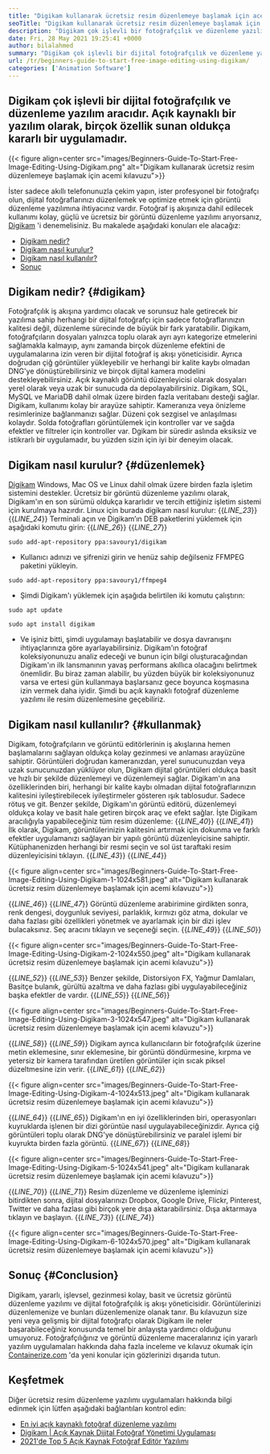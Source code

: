 ```yaml
---
title: "Digikam kullanarak ücretsiz resim düzenlemeye başlamak için acemi kılavuzu" 
seoTitle: "Digikam kullanarak ücretsiz resim düzenlemeye başlamak için acemi kılavuzu" 
description: "Digikam çok işlevli bir fotoğrafçılık ve düzenleme yazılım aracıdır. Açık kaynaklı bir yazılım olarak, birçok özellik sunan oldukça kararlı bir uygulamadır." 
date: Fri, 28 May 2021 19:25:41 +0000
author: bilalahmed
summary: "Digikam çok işlevli bir dijital fotoğrafçılık ve düzenleme yazılım aracıdır. Açık kaynaklı bir yazılım olarak, birçok özellik sunan oldukça kararlı bir uygulamadır." 
url: /tr/beginners-guide-to-start-free-image-editing-using-digikam/
categories: ['Animation Software']
---
```


## Digikam çok işlevli bir dijital fotoğrafçılık ve düzenleme yazılım aracıdır. Açık kaynaklı bir yazılım olarak, birçok özellik sunan oldukça kararlı bir uygulamadır.

{{< figure align=center src="images/Beginners-Guide-To-Start-Free-Image-Editing-Using-Digikam.png" alt="Digikam kullanarak ücretsiz resim düzenlemeye başlamak için acemi kılavuzu">}}

İster sadece akıllı telefonunuzla çekim yapın, ister profesyonel bir fotoğrafçı olun, dijital fotoğraflarınızı düzenlemek ve optimize etmek için görüntü düzenleme yazılımına ihtiyacınız vardır. Fotoğraf iş akışınıza dahil edilecek kullanımı kolay, güçlü ve ücretsiz bir görüntü düzenleme yazılımı arıyorsanız, [Digikam][1] 'i denemelisiniz. Bu makalede aşağıdaki konuları ele alacağız:
  * [Digikam nedir?][2]
  * [Digikam nasıl kurulur?][3]
  * [Digikam nasıl kullanılır?][4]
  * [Sonuç][5]

## Digikam nedir?   {#digikam}
Fotoğrafçılık iş akışına yardımcı olacak ve sorunsuz hale getirecek bir yazılıma sahip herhangi bir dijital fotoğrafçı için sadece fotoğraflarınızın kalitesi değil, düzenleme sürecinde de büyük bir fark yaratabilir. Digikam, fotoğrafçıların dosyaları yalnızca toplu olarak ayrı ayrı kategorize etmelerini sağlamakla kalmayıp, aynı zamanda birçok düzenleme efektini de uygulamalarına izin veren bir dijital fotoğraf iş akışı yöneticisidir. Ayrıca doğrudan çiğ görüntüler yükleyebilir ve herhangi bir kalite kaybı olmadan DNG'ye dönüştürebilirsiniz ve birçok dijital kamera modelini destekleyebilirsiniz. Açık kaynaklı görüntü düzenleyicisi olarak dosyaları yerel olarak veya uzak bir sunucuda da depolayabilirsiniz. Digikam, SQL, MySQL ve MariaDB dahil olmak üzere birden fazla veritabanı desteği sağlar.
Digikam, kullanımı kolay bir arayüze sahiptir. Kameranıza veya önizleme resimlerinize bağlanmanızı sağlar. Düzeni çok sezgisel ve anlaşılması kolaydır. Solda fotoğrafları görüntülemek için kontroller var ve sağda efektler ve filtreler için kontroller var. Dgikam bir süredir aslında eksiksiz ve istikrarlı bir uygulamadır, bu yüzden sizin için iyi bir deneyim olacak.

## Digikam nasıl kurulur?   {#düzenlemek}
[Digikam][1] Windows, Mac OS ve Linux dahil olmak üzere birden fazla işletim sistemini destekler. Ücretsiz bir görüntü düzenleme yazılımı olarak, Digikam'ın en son sürümü oldukça kararlıdır ve tercih ettiğiniz işletim sistemi için kurulmaya hazırdır.
Linux için burada digikam nasıl kurulur:
{{_LINE_23_}}
{{_LINE_24_}}
    Terminali açın ve Digikam’ın DEB paketlerini yüklemek için aşağıdaki komutu girin:
{{_LINE_26_}}
{{_LINE_27_}}
```
sudo add-apt-repository ppa:savoury1/digikam
```
  * Kullanıcı adınızı ve şifrenizi girin ve henüz sahip değilseniz FFMPEG paketini yükleyin.
```
sudo add-apt-repository ppa:savoury1/ffmpeg4
```
  * Şimdi Digikam'ı yüklemek için aşağıda belirtilen iki komutu çalıştırın:
```
sudo apt update
```
```
sudo apt install digikam
```
  * Ve işiniz bitti, şimdi uygulamayı başlatabilir ve dosya davranışını ihtiyaçlarınıza göre ayarlayabilirsiniz.
Digikam'ın fotoğraf koleksiyonunuzu analiz edeceği ve bunun için bilgi oluşturacağından Digikam'ın ilk lansmanının yavaş performans akıllıca olacağını belirtmek önemlidir. Bu biraz zaman alabilir, bu yüzden büyük bir koleksiyonunuz varsa ve ertesi gün kullanmaya başlarsanız gece boyunca koşmasına izin vermek daha iyidir. Şimdi bu açık kaynaklı fotoğraf düzenleme yazılımı ile resim düzenlemesine geçebiliriz.

## Digikam nasıl kullanılır?   {#kullanmak}
Digikam, fotoğrafçıların ve görüntü editörlerinin iş akışlarına hemen başlamalarını sağlayan oldukça kolay gezinmesi ve anlaması arayüzüne sahiptir. Görüntüleri doğrudan kameranızdan, yerel sunucunuzdan veya uzak sunucunuzdan yüklüyor olun, Digikam dijital görüntüleri oldukça basit ve hızlı bir şekilde düzenlemeyi ve düzenlemeyi sağlar.
Digikam'ın ana özelliklerinden biri, herhangi bir kalite kaybı olmadan dijital fotoğraflarınızın kalitesini iyileştirebilecek iyileştirmeler gösteren ışık tablosudur. Sadece rötuş ve git. Benzer şekilde, Digikam'ın görüntü editörü, düzenlemeyi oldukça kolay ve basit hale getiren birçok araç ve efekt sağlar.
İşte Digikam aracılığıyla yapabileceğiniz tüm resim düzenleme:
{{_LINE_40_}}
{{_LINE_41_}}
    İlk olarak, Digikam, görüntülerinizin kalitesini artırmak için dokunma ve farklı efektler uygulamanızı sağlayan bir yapılı görüntü düzenleyicisine sahiptir. Kütüphanenizden herhangi bir resmi seçin ve sol üst taraftaki resim düzenleyicisini tıklayın.
{{_LINE_43_}}
{{_LINE_44_}}

{{< figure align=center src="images/Beginners-Guide-To-Start-Free-Image-Editing-Using-Digikam-1-1024x581.jpeg" alt="Digikam kullanarak ücretsiz resim düzenlemeye başlamak için acemi kılavuzu">}}

{{_LINE_46_}}
{{_LINE_47_}}
    Görüntü düzenleme arabirimine girdikten sonra, renk dengesi, doygunluk seviyesi, parlaklık, kırmızı göz atma, dokular ve daha fazlası gibi özellikleri yönetmek ve ayarlamak için bir dizi işlev bulacaksınız. Seç aracını tıklayın ve seçeneği seçin.
{{_LINE_49_}}
{{_LINE_50_}}

{{< figure align=center src="images/Beginners-Guide-To-Start-Free-Image-Editing-Using-Digikam-2-1024x550.jpeg" alt="Digikam kullanarak ücretsiz resim düzenlemeye başlamak için acemi kılavuzu">}}

{{_LINE_52_}}
{{_LINE_53_}}
    Benzer şekilde, Distorsiyon FX, Yağmur Damlaları, Basitçe bulanık, gürültü azaltma ve daha fazlası gibi uygulayabileceğiniz başka efektler de vardır.
{{_LINE_55_}}
{{_LINE_56_}}

{{< figure align=center src="images/Beginners-Guide-To-Start-Free-Image-Editing-Using-Digikam-3-1024x547.jpeg" alt="Digikam kullanarak ücretsiz resim düzenlemeye başlamak için acemi kılavuzu">}}

{{_LINE_58_}}
{{_LINE_59_}}
    Digikam ayrıca kullanıcıların bir fotoğrafçılık üzerine metin eklemesine, sınır eklemesine, bir görüntü döndürmesine, kırpma ve yetersiz bir kamera tarafından üretilen görüntüler için sıcak piksel düzeltmesine izin verir.
{{_LINE_61_}}
{{_LINE_62_}}

{{< figure align=center src="images/Beginners-Guide-To-Start-Free-Image-Editing-Using-Digikam-4-1024x513.jpeg" alt="Digikam kullanarak ücretsiz resim düzenlemeye başlamak için acemi kılavuzu">}}

{{_LINE_64_}}
{{_LINE_65_}}
    Digikam'ın en iyi özelliklerinden biri, operasyonları kuyruklarda işlenen bir dizi görüntüe nasıl uygulayabileceğinizdir. Ayrıca çiğ görüntüleri toplu olarak DNG'ye dönüştürebilirsiniz ve paralel işlemi bir kuyrukta birden fazla görüntü.
{{_LINE_67_}}
{{_LINE_68_}}

{{< figure align=center src="images/Beginners-Guide-To-Start-Free-Image-Editing-Using-Digikam-5-1024x541.jpeg" alt="Digikam kullanarak ücretsiz resim düzenlemeye başlamak için acemi kılavuzu">}}

{{_LINE_70_}}
{{_LINE_71_}}
    Resim düzenleme ve düzenleme işleminizi bitirdikten sonra, dijital dosyalarınızı Dropbox, Google Drive, Flickr, Pinterest, Twitter ve daha fazlası gibi birçok yere dışa aktarabilirsiniz. Dışa aktarmaya tıklayın ve başlayın.
{{_LINE_73_}}
{{_LINE_74_}}

{{< figure align=center src="images/Beginners-Guide-To-Start-Free-Image-Editing-Using-Digikam-6-1024x570.jpeg" alt="Digikam kullanarak ücretsiz resim düzenlemeye başlamak için acemi kılavuzu">}}


## Sonuç   {#Conclusion}
Digikam, yararlı, işlevsel, gezinmesi kolay, basit ve ücretsiz görüntü düzenleme yazılımı ve dijital fotoğrafçılık iş akışı yöneticisidir. Görüntülerinizi düzenlemenize ve bunları düzenlemenize olanak tanır. Bu kılavuzun size yeni veya gelişmiş bir dijital fotoğrafçı olarak Digikam ile neler başarabileceğiniz konusunda temel bir anlayışta yardımcı olduğunu umuyoruz. Fotoğrafçılığınız ve görüntü düzenleme maceralarınız için yararlı yazılım uygulamaları hakkında daha fazla inceleme ve kılavuz okumak için [Containerize.com][6] 'da yeni konular için gözlerinizi dışarıda tutun.

## Keşfetmek
Diğer ücretsiz resim düzenleme yazılımı uygulamaları hakkında bilgi edinmek için lütfen aşağıdaki bağlantıları kontrol edin:
  * [En iyi açık kaynaklı fotoğraf düzenleme yazılımı][7]
  * [Digikam | Açık Kaynak Dijital Fotoğraf Yönetimi Uygulaması][1]
  * [2021'de Top 5 Açık Kaynak Fotoğraf Editör Yazılımı][8]

  
[1]: https://products.containerize.com/photo-editing-software/digikam/
[2]: #digikam
[3]: #install
[4]: #use
[5]: #conclusion
[6]: https://blog.containerize.com/
[7]: https://products.containerize.com/photo-editing-software/
[8]: https://blog.containerize.com/photo-editing-software/top-5-open-source-photo-editor-software-in-2021/
